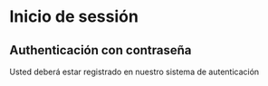 # Inicio de sessión

## Authenticación con contraseña

Usted deberá estar registrado en nuestro sistema de autenticación

